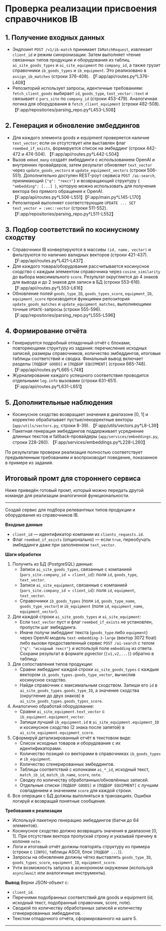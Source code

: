 # Проверка реализации присвоения справочников IB

## 1. Получение входных данных
- Эндпоинт `POST /v1/ib-match` принимает `IbMatchRequest`, извлекает `client_id` и режим синхронизации. Затем выполняет чтение связанных типов продукции и оборудования из таблиц `ai_site_goods_types` и `ai_site_equipment` по `company_id`, а также грузит справочники `ib_goods_types` и `ib_equipment`. Это реализовано в `assign_ib_matches` (строки 376-408). 【F:app/api/routes.py†L376-L408】
- Репозиторий использует запросы, идентичные требованиям: `fetch_client_goods` выбирает `id`, `goods_type`, `text_vector::text` и связывает с `pars_site` по `company_id` (строки 453-479). Аналогичная логика для оборудования в `fetch_client_equipment` (строки 482-508). 【F:app/repositories/parsing_repo.py†L453-L508】

## 2. Генерация и обновление эмбеддингов
- Для каждого элемента goods и equipment проверяется наличие `text_vector`; если он отсутствует или выставлен флаг `reembed_if_exists`, формируется список на эмбеддинг (строки 442-472 и 474-504). 【F:app/api/routes.py†L442-L504】
- Вызов `embed_many` создаёт эмбеддинги с использованием OpenAI и внутренних провайдеров, затем результат обновляет `text_vector` через `update_goods_vectors` и `update_equipment_vectors` (строки 506-551). Дополнительно доступен REST-роут сервиса `POST /ai-search`, принимающий `{"q": "текст"}` и возвращающий структуру `{ "embedding": [...] }`, которую можно использовать для получения вектора без прямого обращения к OpenAI. 【F:app/api/routes.py†L506-L551】【F:app/main.py†L145-L170】
- Репозиторий выполняет соответствующие `UPDATE ... SET text_vector = :vec::vector` (строки 511-552). 【F:app/repositories/parsing_repo.py†L511-L552】

## 3. Подбор соответствий по косинусному сходству
- Справочники IB конвертируются в массивы `(id, name, vector)` и фильтруются по наличию валидных векторов (строки 421-437). 【F:app/api/routes.py†L421-L437】
- Для каждого товара/оборудования рассчитывается косинусное сходство с каждым элементом справочника через `cosine_similarity` до выбора максимального `score`. Результат округляется до 4 знаков для вывода и до 2 знаков для записи в БД (строки 553-616). 【F:app/api/routes.py†L553-L616】
- Обновление полей `goods_type_ID`, `goods_types_score`, `equipment_ID`, `equipment_score` производится функциями репозитория `update_goods_matches` и `update_equipment_matches`, выполняющими точные `UPDATE`-запросы (строки 555-596). 【F:app/repositories/parsing_repo.py†L555-L596】

## 4. Формирование отчёта
- Генерируется подробный отладочный отчёт с блоками, повторяющими структуру из задания: перечисление исходных записей, размеры справочников, количество эмбеддингов, итоговые таблицы соответствий и сводка. Финальный вывод включает разделы `[ПОДБОР GOODS]` и `[ПОДБОР EQUIPMENT]` (строки 665-748). 【F:app/api/routes.py†L665-L748】
- Журналирование каждого успешного соответствия проводится отдельными `log.info` вызовами (строки 631-651). 【F:app/api/routes.py†L631-L651】

## 5. Дополнительные наблюдения
- Косинусное сходство возвращает значения в диапазоне [0, 1] и корректно обрабатывает пустые/некорректные векторы (`app/utils/vectors.py`, строки 8-39). 【F:app/utils/vectors.py†L8-L39】
- Пакетная генерация эмбеддингов поддерживает усреднение длинных текстов и fallback-провайдеры (`app/services/embeddings.py`, строки 228-260). 【F:app/services/embeddings.py†L228-L260】

По результатам проверки реализация полностью соответствует предъявленным требованиям и воспроизводит поведение, показанное в примере из задания.

## Итоговый промт для стороннего сервиса
Ниже приведён готовый промт, который можно передать другой команде для реализации аналогичной функциональности.

---
Создай сервис для подбора релевантных типов продукции и оборудования из справочников IB.

**Входные данные**
- `client_id` — идентификатор компании из `clients_requests.id`.
- Флаг `reembed_if_exists` (опционально) — если `true`, переобучать эмбеддинги даже при заполненном `text_vector`.

**Шаги обработки**
1. Получить из БД (PostgreSQL) данные:
   - Записи `ai_site_goods_types`, связанные с компанией (`pars_site.company_id = client_id`): поля `id`, `goods_type`, `text_vector`.
   - Записи `ai_site_equipment`, связанные с компанией (`pars_site.company_id = client_id`): поля `id`, `equipment`, `text_vector`.
   - Справочники `ib_goods_types` (поля `id`, `goods_type_name`, `goods_type_vector`) и `ib_equipment` (поля `id`, `equipment_name`, `equipment_vector`).
2. Для каждой строки `ai_site_goods_types` и `ai_site_equipment`:
   - Если `text_vector` пуст и флаг `reembed_if_exists` не установлен, пропусти шаг эмбеддинга.
   - Иначе получи эмбеддинг текста (`goods_type` либо `equipment`) через OpenAI модель `text-embedding-3-large` (вектор 3072 float) либо вызови предоставленный сервис `POST /ai-search` с телом `{"q": "исходный текст"}` и используй поле `embedding` из ответа. Сохрани результат в формате pgvector (`[v1,v2,...]`) обратно в таблицу.
3. Для сопоставления типов продукции:
   - Сравни эмбеддинг каждой строки `ai_site_goods_types` с каждым вектором `ib_goods_types.goods_type_vector`, вычислив косинусное сходство.
   - Найди справочник с максимальным сходством. Запиши его `id` в `ai_site_goods_types.goods_type_ID`, а значение сходства (округление до двух знаков) в `ai_site_goods_types.goods_types_score`.
4. Аналогично обработай оборудование:
   - Сравни `ai_site_equipment.text_vector` с `ib_equipment.equipment_vector`.
   - Запиши лучший `ib_equipment.id` в `ai_site_equipment.equipment_ID` и косинусное сходство (2 знака после запятой) в `ai_site_equipment.equipment_score`.
5. Сформируй детализированный отчёт в текстовом виде:
   - Список исходных товаров и оборудования с их идентификаторами.
   - Количество позиций со векторами в справочниках `ib_goods_types` и `ib_equipment`.
   - Количество сгенерированных эмбеддингов.
   - Таблицы соответствий с колонками `ai_*_id`, исходный текст, `match_ib_id`, `match_ib_name`, `score`, `note`.
   - Сводку по количеству обработанных/обновлённых записей.
   - Отдельные списки `[ПОДБОР GOODS]` и `[ПОДБОР EQUIPMENT]` с лучшим совпадением и значением `score` для каждой строки.
6. Все операции с БД должны выполняться в транзакциях. Ошибки логируй и возвращай понятные сообщения.

**Требования к реализации**
- Используй пакетную генерацию эмбеддингов (батчи до 64 элементов).
- Косинусное сходство должно возвращать значения в диапазоне [0, 1]. При отсутствии вектора пропускай строку и указывай причину в колонке `note`.
- Логи и итоговый отчёт должны повторять структуру из примера (строки с `[INFO]`, таблицы ASCII, блок `[ПОДБОР ...]`).
- Запросы на обновление должны чётко выставлять `goods_type_ID`, `goods_types_score`, `equipment_ID`, `equipment_score`.
- Учти возможность запуска в асинхронном окружении (используй `async`/`await` или аналогичные инструменты).

**Вывод**
Верни JSON-объект с:
- `client_id`.
- Перечнями подобранных соответствий для goods и equipment (id, исходный текст, подобранный справочник, score, note).
- Сводкой по количеству обработанных записей и количеству сгенерированных эмбеддингов.
- Текстом отладочного отчёта, сформированного на шаге 5.

---
